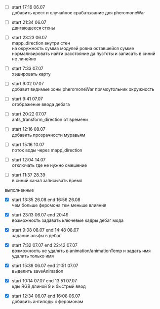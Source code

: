 - [ ] start 17:16 06.07  
добавить крест и случайное срабатывание для pheromoneWar 

- [ ] start 21:34 06.07  
двигающееся стены 

- [ ] start 23:23 06.07  
mapp_direction внутри стен  
на окружность сумма модулей ровна оставшейся сумме
нормализировать найти расстояние да пустоты и записать в синий не линейно

- [ ] start 7:33 07.07  
хэшировать карту

- [ ] start 9:02 07.07  
добавит видимые зоны pheromoneWar прямоугольник окружность

- [ ] start 9:41 07.07  
отображение ввода дебага 

- [ ] start 20:22 07.07  
ants_transform_direction от времени  

- [ ] start 12:16 08.07  
добавить прозрачности муравьям

- [ ] start 15:16 10.07  
поток воды через mapp_direction

- [ ] start 12:04 14.07  
отключать где не нужно смешение 

- [ ] start 11:37 28.39  
в синий канал записывать время

выполненные 

- [x] start 13:35 26.08 end 16:56 26.08  
чем больше феромона тем меньше влияния
 
- [x] start 23:13 06.07 end 20:49  
возможность задавать ключевые кадры дебаг мода


- [x] start 9:08 08.07 end 14:48 08.07  
задание альфы в дебаг 

- [x] start 7:32 07.07 end 22:42 07.07  
возможность не удалять в animation/animationTemp и задать имя удалить только имя

- [x] start 15:39 06.07  end 21:51 07.07  
выделить saveAnimation

- [x] start 10:14 07.07  end 13:51 07.07  
кды RGB длиной 9 и быстрый ввод

- [x] start 12:34 06.07  end 16:08 06.07  
добавить антиподы к феромонам
